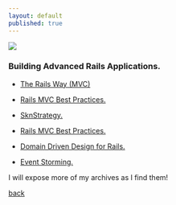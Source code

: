 ```yaml
---
layout: default
published: true
---
```

![](https://skoona.github.io/images/SFStrategyModelBasic.png)

### Building Advanced Rails Applications.

* [The Rails Way (MVC) ](https://skoona.blogspot.com/2016/08/sknservices-alternate-development_11.html)
* [Rails MVC Best Practices.](https://skoona.blogspot.com/2016/08/raspberry-pi-iot-udp-programming-with.html)
* [SknStrategy.](https://skoona.blogspot.com/2016/08/sknservices-alternate-development_11.html)
* [Rails MVC Best Practices.](https://skoona.blogspot.com/2016/08/raspberry-pi-iot-udp-programming-with.html)

* [Domain Driven Design for Rails.](https://skoona.blogspot.com/2016/08/sknservices-alternate-development_11.html)
* [Event Storming.](https://skoona.blogspot.com/2016/08/sknservices-alternate-development_11.html)

I will expose more of my archives as I find them!

[back](../)

